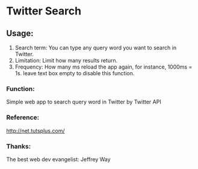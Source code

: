 # Twitter Search

## Usage: 
1. Search term: You can type any query word you want to search in Twitter.
2. Limitation: Limit how many results return.
3. Frequency: How many ms reload the app again, for instance, 1000ms = 1s.
                  leave text box empty to disable this function.

### Function: 
   Simple web app to search query word in Twitter by Twitter API 

### Reference: 
http://net.tutsplus.com/

### Thanks: 
The best web dev evangelist: Jeffrey Way